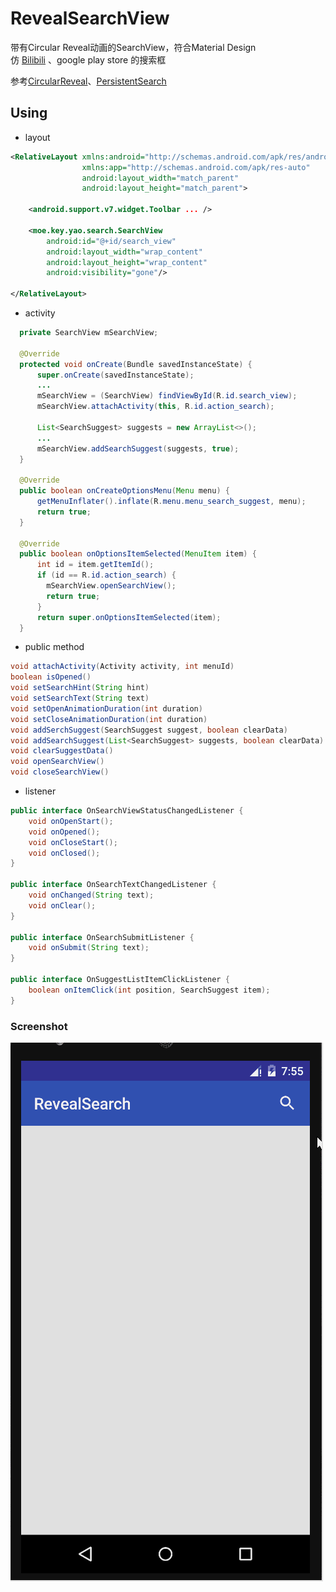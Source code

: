 # RevealSearchView


带有Circular Reveal动画的SearchView，符合Material Design<br>
仿 [Bilibili](https://play.google.com/store/apps/details?id=tv.danmaku.bili) 、google play store 的搜索框<br>

参考[CircularReveal](https://github.com/ozodrukh/CircularReveal)、[PersistentSearch](https://github.com/Quinny898/PersistentSearch)<br>

## Using

* layout
```xml
<RelativeLayout xmlns:android="http://schemas.android.com/apk/res/android"
                xmlns:app="http://schemas.android.com/apk/res-auto"
                android:layout_width="match_parent"
                android:layout_height="match_parent">

    <android.support.v7.widget.Toolbar ... />

    <moe.key.yao.search.SearchView
        android:id="@+id/search_view"
        android:layout_width="wrap_content"
        android:layout_height="wrap_content"
        android:visibility="gone"/>

</RelativeLayout>
```

* activity
```java
  private SearchView mSearchView;
  
  @Override
  protected void onCreate(Bundle savedInstanceState) {
      super.onCreate(savedInstanceState);
      ...
      mSearchView = (SearchView) findViewById(R.id.search_view);
      mSearchView.attachActivity(this, R.id.action_search);
      
      List<SearchSuggest> suggests = new ArrayList<>();
      ...
      mSearchView.addSearchSuggest(suggests, true);
  }
  
  @Override
  public boolean onCreateOptionsMenu(Menu menu) {
      getMenuInflater().inflate(R.menu.menu_search_suggest, menu);
      return true;
  }
  
  @Override
  public boolean onOptionsItemSelected(MenuItem item) {
      int id = item.getItemId();
      if (id == R.id.action_search) {
        mSearchView.openSearchView();
        return true;
      }
      return super.onOptionsItemSelected(item);
  }
```
* public method
```java
void attachActivity(Activity activity, int menuId)
boolean isOpened()
void setSearchHint(String hint)
void setSearchText(String text)
void setOpenAnimationDuration(int duration)
void setCloseAnimationDuration(int duration)
void addSerchSuggest(SearchSuggest suggest, boolean clearData)
void addSearchSuggest(List<SearchSuggest> suggests, boolean clearData)
void clearSuggestData()
void openSearchView()
void closeSearchView()
```
* listener
```java
public interface OnSearchViewStatusChangedListener {
    void onOpenStart();
    void onOpened();
    void onCloseStart();
    void onClosed();
}

public interface OnSearchTextChangedListener {
    void onChanged(String text);
    void onClear();
}

public interface OnSearchSubmitListener {
    void onSubmit(String text);
}

public interface OnSuggestListItemClickListener {
    boolean onItemClick(int position, SearchSuggest item);
}
```

### Screenshot
![screenshot](https://github.com/KeyYao/RevealSearchView/blob/master/screenshot.gif)
